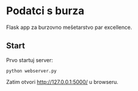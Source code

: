 # Podatci s burza

Flask app za burzovno mešetarstvo par excellence.

## Start

Prvo startuj server:

```
python webserver.py
```

Zatim otvori http://127.0.0.1:5000/ u browseru.

